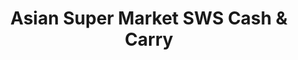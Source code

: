 ---
title: "Asian Super Market SWS Cash & Carry"
url: /bensheim/asian-super-market-sws-cash-und-carry/
shop: Allgemein
---